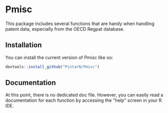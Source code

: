 
# Pmisc

<!-- badges: start -->
<!-- badges: end -->

This package includes several functions that are handy when handling patent data, especially from the OECD Regpat database.

## Installation

You can install the current version of Pmisc like so:

``` r
devtools::install_github("PintarN/Pmisc")
```

## Documentation

At this point, there is no dedicated doc file. However, you can easily read a documentation for each function by accessing the "help" screen in your R IDE. 